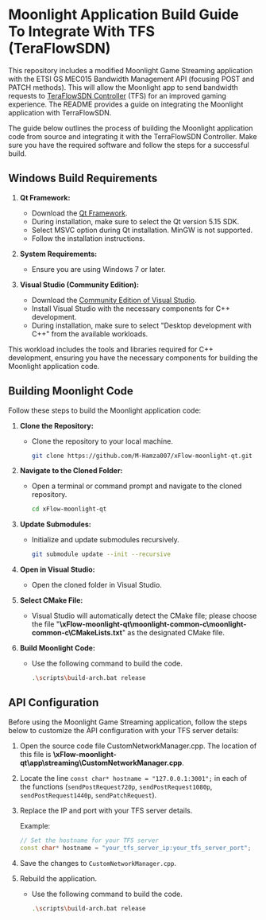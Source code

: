 # Moonlight Application Build Guide To Integrate With TFS (TeraFlowSDN)

This repository includes a modified Moonlight Game Streaming application with the ETSI GS MEC015 Bandwidth Management API (focusing POST and PATCH methods). This will allow the Moonlight app to send bandwidth requests to [TeraFlowSDN Controller](https://tfs.etsi.org/) (TFS) for an improved gaming experience. The README provides a guide on integrating the Moonlight application with TerraFlowSDN.

The guide below outlines the process of building the Moonlight application code from source and integrating it with the TerraFlowSDN Controller. Make sure you have the required software and follow the steps for a successful build.

## Windows Build Requirements

1. **Qt Framework:**
   - Download the [Qt Framework](https://www.qt.io/download-qt-installer-oss).
   - During installation, make sure to select the Qt version 5.15 SDK.
   - Select MSVC option during Qt installation. MinGW is not supported.
   - Follow the installation instructions.

2. **System Requirements:**
   - Ensure you are using Windows 7 or later.

3. **Visual Studio (Community Edition):**
   - Download the [Community Edition of Visual Studio](https://visualstudio.microsoft.com/downloads/).
   - Install Visual Studio with the necessary components for C++ development.
   - During installation, make sure to select "Desktop development with C++" from the available workloads.

This workload includes the tools and libraries required for C++ development, ensuring you have the necessary components for building the Moonlight application code.

## Building Moonlight Code

Follow these steps to build the Moonlight application code:

1. **Clone the Repository:**
   - Clone the repository to your local machine.

     ```bash
     git clone https://github.com/M-Hamza007/xFlow-moonlight-qt.git
     ```

2. **Navigate to the Cloned Folder:**
   - Open a terminal or command prompt and navigate to the cloned repository.

     ```bash
     cd xFlow-moonlight-qt
     ```

3. **Update Submodules:**
   - Initialize and update submodules recursively.

     ```bash
     git submodule update --init --recursive
     ```

4. **Open in Visual Studio:**
   - Open the cloned folder in Visual Studio.

5. **Select CMake File:**
   - Visual Studio will automatically detect the CMake file; please choose the file "**\xFlow-moonlight-qt\moonlight-common-c\moonlight-common-c\CMakeLists.txt**" as the designated CMake file.

6. **Build Moonlight Code:**
   - Use the following command to build the code.

     ```bash
     .\scripts\build-arch.bat release
     ```

## API Configuration

Before using the Moonlight Game Streaming application, follow the steps below to customize the API configuration with your TFS server details:

1. Open the source code file CustomNetworkManager.cpp. The location of this file is **\xFlow-moonlight-qt\app\streaming\CustomNetworkManager.cpp**.

2. Locate the line `const char* hostname = "127.0.0.1:3001";` in each of the functions (`sendPostRequest720p`, `sendPostRequest1080p`, `sendPostRequest1440p`, `sendPatchRequest`).

3. Replace the IP and port with your TFS server details.

    Example:
    ```cpp
    // Set the hostname for your TFS server
    const char* hostname = "your_tfs_server_ip:your_tfs_server_port";

4. Save the changes to `CustomNetworkManager.cpp`.

5. Rebuild the application.
   - Use the following command to build the code.

     ```bash
     .\scripts\build-arch.bat release
     ```
